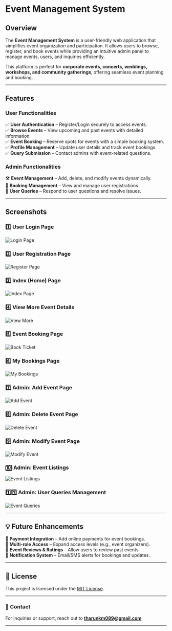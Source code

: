 #  Event Management System  

##  Overview  

The **Event Management System** is a user-friendly web application that simplifies event organization and participation. It allows users to browse, register, and book events while providing an intuitive admin panel to manage events, users, and inquiries efficiently.  

This platform is perfect for **corporate events, concerts, weddings, workshops, and community gatherings**, offering seamless event planning and booking.  

---

##  Features  

###  **User Functionalities**  
✅ **User Authentication** – Register/Login securely to access events.  
✅ **Browse Events** – View upcoming and past events with detailed information.  
✅ **Event Booking** – Reserve spots for events with a simple booking system.  
✅ **Profile Management** – Update user details and track event bookings.  
✅ **Query Submission** – Contact admins with event-related questions.  

###  **Admin Functionalities**  
🛠️ **Event Management** – Add, delete, and modify events dynamically.  
📅 **Booking Management** – View and manage user registrations.  
📨 **User Queries** – Respond to user questions and resolve issues.  

---

##  Screenshots  

### 1️⃣ **User Login Page**  
![Login Page](event_booking/img/login.png)

### 2️⃣ **User Registration Page**  
![Register Page](event_booking/img/register.png)

### 3️⃣ **Index (Home) Page**  
![Index Page](event_booking/img/index.png)

### 4️⃣ **View More Event Details**  
![View More](event_booking/img/viewmore.png)

### 5️⃣ **Event Booking Page**  
![Book Ticket](event_booking/img/bookticket.png)

### 6️⃣ **My Bookings Page**  
![My Bookings](event_booking/img/mybookings.png)

### 7️⃣ **Admin: Add Event Page**  
![Add Event](event_booking/img/add.png)

### 8️⃣ **Admin: Delete Event Page**  
![Delete Event](event_booking/img/delete.png)

### 9️⃣ **Admin: Modify Event Page**  
![Modify Event](event_booking/img/modify.png)

### 🔟 **Admin: Event Listings**  
![Event Listings](event_booking/img/eventlist.png)

### 1️⃣1️⃣ **Admin: User Queries Management**  
![Event Queries](event_booking/img/query.png)

---

## 💡 Future Enhancements  

🔹 **Payment Integration** – Add online payments for event bookings.  
🔹 **Multi-role Access** – Expand access levels (e.g., event organizers).  
🔹 **Event Reviews & Ratings** – Allow users to review past events.  
🔹 **Notification System** – Email/SMS alerts for bookings and updates.  

---

## 📜 License  
This project is licensed under the [MIT License](LICENSE).  

---

### 📧 Contact  
For inquiries or support, reach out to **tharunkm089@gmail.com**  

---
